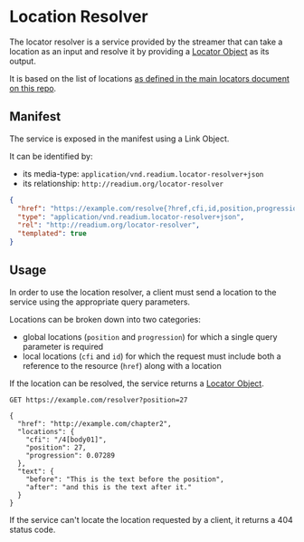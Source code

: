 # Location Resolver

The locator resolver is a service provided by the streamer that can take a location as an input and resolve it by providing a [Locator Object](/locators#the-locator-object) as its output.

It is based on the list of locations [as defined in the main locators document on this repo](/locators).

## Manifest

The service is exposed in the manifest using a Link Object. 

It can be identified by:

- its media-type: `application/vnd.readium.locator-resolver+json`
- its relationship: `http://readium.org/locator-resolver`


```json
{
  "href": "https://example.com/resolve{?href,cfi,id,position,progression}",
  "type": "application/vnd.readium.locator-resolver+json",
  "rel": "http://readium.org/locator-resolver",
  "templated": true
}
```

## Usage

In order to use the location resolver, a client must send a location to the service using the appropriate query parameters.

Locations can be broken down into two categories:

- global locations (`position` and `progression`) for which a single query parameter is required
- local locations (`cfi` and `id`) for which the request must include both a reference to the resource (`href`) along with a location

If the location can be resolved, the service returns a [Locator Object](/locators#the-locator-object).

```
GET https://example.com/resolver?position=27

{
  "href": "http://example.com/chapter2",
  "locations": {
    "cfi": "/4[body01]",
    "position": 27,
    "progression": 0.07289
  },
  "text": {
    "before": "This is the text before the position",
    "after": "and this is the text after it."
  }
}
```

If the service can't locate the location requested by a client, it returns a 404 status code.
